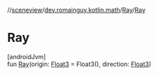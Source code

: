 //[sceneview](../../../index.md)/[dev.romainguy.kotlin.math](../index.md)/[Ray](index.md)/[Ray](-ray.md)

# Ray

[androidJvm]\
fun [Ray](-ray.md)(origin: [Float3](../-float3/index.md) = Float3(), direction: [Float3](../-float3/index.md))
